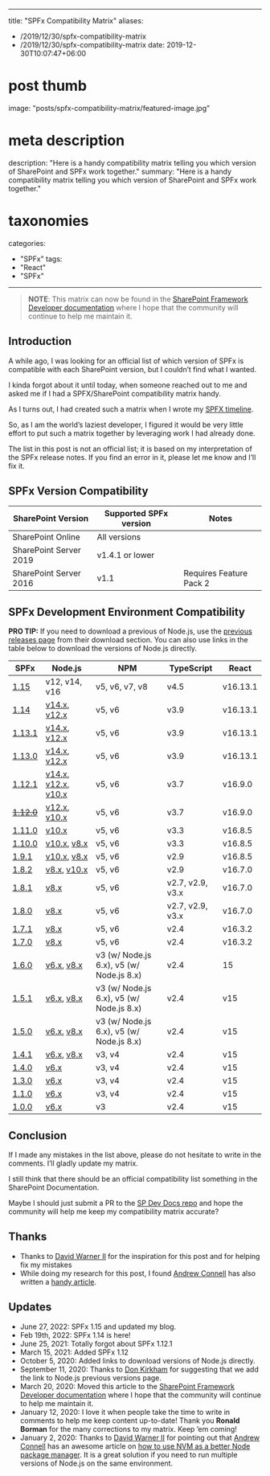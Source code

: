 
---
title: "SPFx Compatibility Matrix"
aliases:

- /2019/12/30/spfx-compatibility-matrix
- /2019/12/30/spfx-compatibility-matrix
date: 2019-12-30T10:07:47+06:00


# post thumb

image: "posts/spfx-compatibility-matrix/featured-image.jpg"

# meta description

description: "Here is a handy compatibility matrix telling you which version of SharePoint and SPFx work together."
summary: "Here is a handy compatibility matrix telling you which version of SharePoint and SPFx work together."

# taxonomies

categories:
- "SPFx"
tags:
- "React"
- "SPFx"

---

> **NOTE**: This matrix can now be found in the [SharePoint Framework Developer documentation](https://docs.microsoft.com/sharepoint/dev/spfx/compatibility) where I hope that the community will continue to help me maintain it.

## Introduction


A while ago, I was looking for an official list of which version of SPFx is compatible with each SharePoint version, but I couldn’t find what I wanted.

I kinda forgot about it until today, when someone reached out to me and asked me if I had a SPFX/SharePoint compatibility matrix handy.

As I turns out, I had created such a matrix when I wrote my [SPFX timeline](/2019/07/24/spfx-timeline/).

So, as I am the world’s laziest developer, I figured it would be very little effort to put such a matrix together by leveraging work I had already done.

The list in this post is not an official list; it is based on my interpretation of the SPFx release notes. If you find an error in it, please let me know and I’ll fix it.

## SPFx Version Compatibility


SharePoint Version|Supported SPFx version|Notes
---|---|---
SharePoint Online|All versions|
SharePoint Server 2019|v1.4.1 or lower|
SharePoint Server 2016|v1.1|Requires Feature Pack 2

## SPFx Development Environment Compatibility


**PRO TIP:** If you need to download a previous of Node.js, use the [previous releases page](https://nodejs.org/en/download/releases/) from their download section. You can also use links in the table below to download the versions of Node.js directly.

SPFx|Node.js|NPM|TypeScript|React
---|---|---|---|---
[1.15](https://docs.microsoft.com//sharepoint/dev/spfx/release-1.15)         | v12,  v14,  v16 | v5, v6, v7, v8                            | v4.5           | v16.13.1    |
[1.14](https://docs.microsoft.com//sharepoint/dev/spfx/release-1.14)|[v14.x](https://nodejs.org/dist/latest-v14.x/), [v12.x](https://nodejs.org/dist/latest-v10.x/)|v5, v6|v3.9|v16.13.1
[1.13.1](https://docs.microsoft.com//sharepoint/dev/spfx/release-1.13.1)|[v14.x](https://nodejs.org/dist/latest-v14.x/), [v12.x](https://nodejs.org/dist/latest-v10.x/)|v5, v6|v3.9|v16.13.1
[1.13.0](https://github.com/SharePoint/sp-dev-docs/blob/master/docs/spfx/release-1.13.md)|[v14.x](https://nodejs.org/dist/latest-v14.x/), [v12.x](https://nodejs.org/dist/latest-v10.x/)|v5, v6|v3.9|v16.13.1
[1.12.1](https://docs.microsoft.com/sharepoint/dev/spfx/release-1.12.1)|[v14.x](https://nodejs.org/dist/latest-v14.x/), [v12.x](https://nodejs.org/dist/latest-v12.x/), [v10.x](https://nodejs.org/dist/latest-v10.x/)|v5, v6|v3.7|v16.9.0
[~~1.12.0~~](https://docs.microsoft.com/sharepoint/dev/spfx/release-1.12.0)|[v12.x](https://nodejs.org/dist/latest-v12.x/), [v10.x](https://nodejs.org/dist/latest-v10.x/)| v5, v6                                | v3.7       | v16.9.0 |
[1.11.0](https://docs.microsoft.com/sharepoint/dev/spfx/release-1.11.0)|[v10.x](https://nodejs.org/dist/latest-v10.x/)|v5, v6|v3.3|v16.8.5
[1.10.0](https://docs.microsoft.com/sharepoint/dev/spfx/release-1.10.0)|[v10.x](https://nodejs.org/dist/latest-v10.x/), [v8.x](https://nodejs.org/dist/latest-v8.x/)|v5, v6|v3.3|v16.8.5
[1.9.1](https://docs.microsoft.com/sharepoint/dev/spfx/release-1.9.1)|[v10.x](https://nodejs.org/dist/latest-v10.x/), [v8.x](https://nodejs.org/dist/latest-v8.x/)|v5, v6|v2.9|v16.8.5
[1.8.2](https://docs.microsoft.com/sharepoint/dev/spfx/release-1.8.2)|[v8.x](https://nodejs.org/dist/latest-v8.x/), [v10.x](https://nodejs.org/dist/latest-v10.x/)|v5, v6|v2.9|v16.7.0
[1.8.1](https://docs.microsoft.com/sharepoint/dev/spfx/release-1.8.1)|[v8.x](https://nodejs.org/dist/latest-v8.x/)|v5, v6|v2.7, v2.9, v3.x|v16.7.0
[1.8.0](https://docs.microsoft.com/sharepoint/dev/spfx/release-1.8.0)|[v8.x](https://nodejs.org/dist/latest-v8.x/)|v5, v6|v2.7, v2.9, v3.x|v16.7.0
[1.7.1](https://docs.microsoft.com/sharepoint/dev/spfx/release-1.7.1)|[v8.x](https://nodejs.org/dist/latest-v8.x/)|v5, v6|v2.4|v16.3.2
[1.7.0](https://docs.microsoft.com/sharepoint/dev/spfx/release-1.7)|[v8.x](https://nodejs.org/dist/latest-v8.x/)|v5, v6|v2.4|v16.3.2
[1.6.0](https://docs.microsoft.com/sharepoint/dev/spfx/release-1.6)|[v6.x](https://nodejs.org/dist/latest-v6.x/), [v8.x](https://nodejs.org/dist/latest-v8.x/)|v3 (w/ Node.js 6.x), v5 (w/ Node.js 8.x)| v2.4|15
[1.5.1](https://docs.microsoft.com/sharepoint/dev/spfx/release-1.5.1)|[v6.x](https://nodejs.org/dist/latest-v6.x/), [v8.x](https://nodejs.org/dist/latest-v8.x/)|v3 (w/ Node.js 6.x), v5 (w/ Node.js 8.x)| v2.4|v15
[1.5.0](https://docs.microsoft.com/sharepoint/dev/spfx/release-1.5)|[v6.x](https://nodejs.org/dist/latest-v6.x/), [v8.x](https://nodejs.org/dist/latest-v8.x/)|v3 (w/ Node.js 6.x), v5 (w/ Node.js 8.x)| v2.4|v15
[1.4.1](https://docs.microsoft.com/sharepoint/dev/spfx/release-1.4.1)|[v6.x](https://nodejs.org/dist/latest-v6.x/), [v8.x](https://nodejs.org/dist/latest-v8.x/)|v3, v4|v2.4|v15
[1.4.0](https://docs.microsoft.com/sharepoint/dev/spfx/release-1.4)|[v6.x](https://nodejs.org/dist/latest-v6.x/)|v3, v4|v2.4|v15
[1.3.0](https://docs.microsoft.com/sharepoint/dev/spfx/release-1.3)|[v6.x](https://nodejs.org/dist/latest-v6.x/)|v3, v4|v2.4|v15
[1.1.0](https://docs.microsoft.com/sharepoint/dev/spfx/release-1.1)|[v6.x](https://nodejs.org/dist/latest-v6.x/)|v3, v4|v2.4|v15
[1.0.0](https://docs.microsoft.com/sharepoint/dev/spfx/release-1.0.0)|[v6.x](https://nodejs.org/dist/latest-v6.x/)|v3|v2.4|v15

## Conclusion


If I made any mistakes in the list above, please do not hesitate to write in the comments. I’ll gladly update my matrix.

I still think that there should be an official compatibility list something in the SharePoint Documentation.

Maybe I should just submit a PR to the [SP Dev Docs repo](https://github.com/SharePoint/sp-dev-docs) and hope the community will help me keep my compatibility matrix accurate?

## Thanks

* Thanks to [David Warner II](https://twitter.com/DavidWarnerII) for the inspiration for this post and for helping fix my mistakes
* While doing my research for this post, I found [Andrew Connell](https://twitter.com/andrewconnell) has also written a [handy article](https://www.andrewconnell.com/blog/spfx-which-version-of-spfx-generator-to-install/).

## Updates

* June 27, 2022: SPFx 1.15 and updated my blog.
* Feb 19th, 2022: SPFx 1.14 is here!
* June 25, 2021: Totally forgot about SPFx 1.12.1
* March 15, 2021: Added SPFx 1.12
* October 5, 2020: Added links to download versions of Node.js directly.
* September 11, 2020: Thanks to [Don Kirkham](https://twitter.com/DonKirkham) for suggesting that we add the link to Node.js previous versions page.
* March 20, 2020: Moved this article to the [SharePoint Framework Developer documentation](https://docs.microsoft.com//sharepoint/dev/spfx/compatibility) where I hope that the community will continue to help me maintain it.
* January 12, 2020: I love it when people take the time to write in comments to help me keep content up-to-date! Thank you **Ronald Borman** for the many corrections to my matrix. Keep ’em coming!
* January 2, 2020: Thanks to [David Warner II](https://twitter.com/DavidWarnerII?s=20) for pointing out that [Andrew Connell](https://twitter.com/andrewconnell?s=20) has an awesome article on [how to use NVM as a better Node package manager](https://www.andrewconnell.com/blog/better-node-js-install-management-with-node-version-manager). It is a great solution if you need to run multiple versions of Node.js on the same environment.